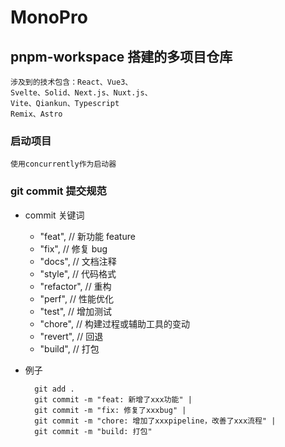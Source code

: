 # MonoPro

## pnpm-workspace 搭建的多项目仓库

```docs
涉及到的技术包含：React、Vue3、
Svelte、Solid、Next.js、Nuxt.js、
Vite、Qiankun、Typescript
Remix、Astro
```

### 启动项目

```shell
使用concurrently作为启动器
```

### git commit 提交规范

- commit 关键词

  - "feat", // 新功能 feature
  - "fix", // 修复 bug
  - "docs", // 文档注释
  - "style", // 代码格式
  - "refactor", // 重构
  - "perf", // 性能优化
  - "test", // 增加测试
  - "chore", // 构建过程或辅助工具的变动
  - "revert", // 回退
  - "build", // 打包

- 例子
  ```shell
    git add .
    git commit -m "feat: 新增了xxx功能" |
    git commit -m "fix: 修复了xxxbug" |
    git commit -m "chore: 增加了xxxpipeline，改善了xxx流程" |
    git commit -m "build: 打包"
  ```
